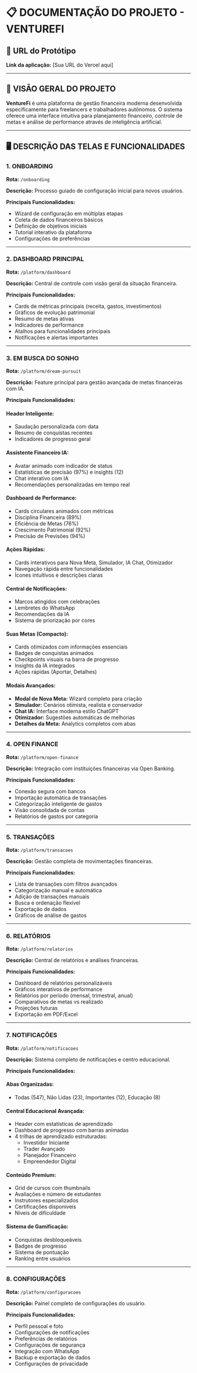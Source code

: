 # 📋 DOCUMENTAÇÃO DO PROJETO - VENTUREFI

## 🔗 URL do Protótipo
**Link da aplicação:** [Sua URL do Vercel aqui]

---

## 📖 VISÃO GERAL DO PROJETO

**VentureFi** é uma plataforma de gestão financeira moderna desenvolvida especificamente para freelancers e trabalhadores autônomos. O sistema oferece uma interface intuitiva para planejamento financeiro, controle de metas e análise de performance através de inteligência artificial.

---

## 🖥️ DESCRIÇÃO DAS TELAS E FUNCIONALIDADES


### 1. **ONBOARDING**
**Rota:** `/onboarding`

**Descrição:** Processo guiado de configuração inicial para novos usuários.

**Principais Funcionalidades:**
- Wizard de configuração em múltiplas etapas
- Coleta de dados financeiros básicos
- Definição de objetivos iniciais
- Tutorial interativo da plataforma
- Configurações de preferências

---

### 2. **DASHBOARD PRINCIPAL**
**Rota:** `/platform/dashboard`

**Descrição:** Central de controle com visão geral da situação financeira.

**Principais Funcionalidades:**
- Cards de métricas principais (receita, gastos, investimentos)
- Gráficos de evolução patrimonial
- Resumo de metas ativas
- Indicadores de performance
- Atalhos para funcionalidades principais
- Notificações e alertas importantes

---

### 3. **EM BUSCA DO SONHO**
**Rota:** `/platform/dream-pursuit`

**Descrição:** Feature principal para gestão avançada de metas financeiras com IA.

**Principais Funcionalidades:**

#### **Header Inteligente:**
- Saudação personalizada com data
- Resumo de conquistas recentes
- Indicadores de progresso geral

#### **Assistente Financeiro IA:**
- Avatar animado com indicador de status
- Estatísticas de precisão (97%) e insights (12)
- Chat interativo com IA
- Recomendações personalizadas em tempo real

#### **Dashboard de Performance:**
- Cards circulares animados com métricas
- Disciplina Financeira (89%)
- Eficiência de Metas (76%)
- Crescimento Patrimonial (92%)
- Precisão de Previsões (94%)

#### **Ações Rápidas:**
- Cards interativos para Nova Meta, Simulador, IA Chat, Otimizador
- Navegação rápida entre funcionalidades
- Ícones intuitivos e descrições claras

#### **Central de Notificações:**
- Marcos atingidos com celebrações
- Lembretes do WhatsApp
- Recomendações da IA
- Sistema de priorização por cores

#### **Suas Metas (Compacto):**
- Cards otimizados com informações essenciais
- Badges de conquistas animados
- Checkpoints visuais na barra de progresso
- Insights da IA integrados
- Ações rápidas (Aportar, Detalhes)

#### **Modais Avançados:**
- **Modal de Nova Meta:** Wizard completo para criação
- **Simulador:** Cenários otimista, realista e conservador
- **Chat IA:** Interface moderna estilo ChatGPT
- **Otimizador:** Sugestões automáticas de melhorias
- **Detalhes da Meta:** Analytics completos com abas

---

### 4. **OPEN FINANCE**
**Rota:** `/platform/open-finance`

**Descrição:** Integração com instituições financeiras via Open Banking.

**Principais Funcionalidades:**
- Conexão segura com bancos
- Importação automática de transações
- Categorização inteligente de gastos
- Visão consolidada de contas
- Relatórios de gastos por categoria

---

### 5. **TRANSAÇÕES**
**Rota:** `/platform/transacoes`

**Descrição:** Gestão completa de movimentações financeiras.

**Principais Funcionalidades:**
- Lista de transações com filtros avançados
- Categorização manual e automática
- Adição de transações manuais
- Busca e ordenação flexível
- Exportação de dados
- Gráficos de análise de gastos

---

### 6. **RELATÓRIOS**
**Rota:** `/platform/relatorios`

**Descrição:** Central de relatórios e análises financeiras.

**Principais Funcionalidades:**
- Dashboard de relatórios personalizáveis
- Gráficos interativos de performance
- Relatórios por período (mensal, trimestral, anual)
- Comparativos de metas vs realizado
- Projeções futuras
- Exportação em PDF/Excel

---

### 7. **NOTIFICAÇÕES**
**Rota:** `/platform/notificacoes`

**Descrição:** Sistema completo de notificações e centro educacional.

**Principais Funcionalidades:**

#### **Abas Organizadas:**
- Todas (547), Não Lidas (23), Importantes (12), Educação (8)

#### **Central Educacional Avançada:**
- Header com estatísticas de aprendizado
- Dashboard de progresso com barras animadas
- 4 trilhas de aprendizado estruturadas:
  - Investidor Iniciante
  - Trader Avançado  
  - Planejador Financeiro
  - Empreendedor Digital

#### **Conteúdo Premium:**
- Grid de cursos com thumbnails
- Avaliações e número de estudantes
- Instrutores especializados
- Certificações disponíveis
- Níveis de dificuldade

#### **Sistema de Gamificação:**
- Conquistas desbloqueáveis
- Badges de progresso
- Sistema de pontuação
- Ranking entre usuários

---

### 8. **CONFIGURAÇÕES**
**Rota:** `/platform/configuracoes`

**Descrição:** Painel completo de configurações do usuário.

**Principais Funcionalidades:**
- Perfil pessoal e foto
- Configurações de notificações
- Preferências de relatórios
- Configurações de segurança
- Integração com WhatsApp
- Backup e exportação de dados
- Configurações de privacidade
